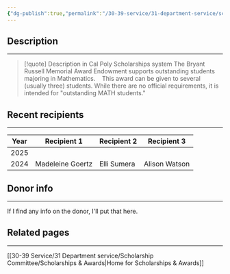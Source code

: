 ```yaml
---
{"dg-publish":true,"permalink":"/30-39-service/31-department-service/scholarship-committee/01-awards/bryant-russell-memorial/","updated":"2025-05-07T13:26:42-07:00"}
---
```


## Description
---
> [!quote] Description in Cal Poly Scholarships system
> The Bryant Russell Memorial Award Endowment supports outstanding students majoring in Mathematics.
 
 This award can be given to several (usually three) students. While there are no official requirements, it is intended for "outstanding MATH students."

## Recent recipients
---

| Year | Recipient 1      | Recipient 2 | Recipient 3   |
| ---- | ---------------- | ----------- | ------------- |
| 2025 |                  |             |               |
| 2024 | Madeleine Goertz | Elli Sumera | Alison Watson |

## Donor info
---
If I find any info on the donor, I'll put that here.

## Related pages
---

[[30-39 Service/31 Department service/Scholarship Committee/Scholarships & Awards\|Home for Scholarships & Awards]]